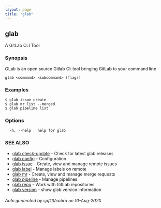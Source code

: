 ```yaml
---
layout: page
title: "glab"
---
```

## glab

A GitLab CLI Tool

### Synopsis

GLab is an open source Gitlab Cli tool bringing GitLab to your command line

```
glab <command> <subcommand> [flags]
```

### Examples

```
$ glab issue create
$ glab mr list --merged
$ glab pipeline list

```

### Options

```
  -h, --help   help for glab
```

### SEE ALSO

* [glab check-update](/commands/glab_check-update/)	 - Check for latest glab releases
* [glab config](/commands/glab_config/)	 - Configuration
* [glab issue](/commands/glab_issue/)	 - Create, view and manage remote issues
* [glab label](/commands/glab_label/)	 - Manage labels on remote
* [glab mr](/commands/glab_mr/)	 - Create, view and manage merge requests
* [glab pipeline](/commands/glab_pipeline/)	 - Manage pipelines
* [glab repo](/commands/glab_repo/)	 - Work with GitLab repositories
* [glab version](/commands/glab_version/)	 - show glab version information

###### Auto generated by spf13/cobra on 10-Aug-2020
